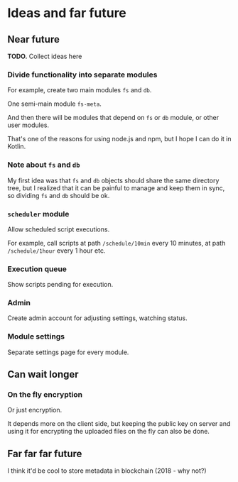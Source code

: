 # Ideas and far future

## Near future

**TODO.** Collect ideas here

### Divide functionality into separate modules

For example, create two main modules `fs` and `db`.

One semi-main module `fs-meta`.

And then there will be modules that depend on `fs` or `db` module, or other user modules.

That's one of the reasons for using node.js and npm, but I hope I can do it in Kotlin.

### Note about `fs` and `db`

My first idea was that `fs` and `db` objects should share the same directory tree, but I realized that it can be painful to manage and keep them in sync, so dividing `fs` and `db` should be ok.

### `scheduler` module

Allow scheduled script executions.

For example, call scripts at path `/schedule/10min` every 10 minutes, at path `/schedule/1hour` every 1 hour etc.

### Execution queue

Show scripts pending for execution.

### Admin

Create admin account for adjusting settings, watching status.

### Module settings

Separate settings page for every module.

## Can wait longer

### On the fly encryption

Or just encryption.

It depends more on the client side, but keeping the public key on server and using it for encrypting the uploaded files on the fly can also be done.

## Far far far future

I think it'd be cool to store metadata in blockchain (2018 - why not?)
